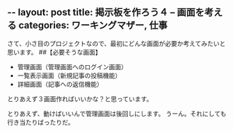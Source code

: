 --
layout: post
title: 掲示板を作ろう４ – 画面を考える
categories: ワーキングマザー, 仕事
--

さて、小さ目のプロジェクトなので、最初にどんな画面が必要か考えてみたいと思います。
##【必要そうな画面】

* 管理画面（管理画面へのログイン画面）
* 一覧表示画面（新規記事の投稿機能）
* 詳細画面（記事への返信機能）

とりあえず３画面作ればいいかな？と思っています。

とりあえず、動けばいいんで管理画面は後回しにします。
うーん。それにしても行き当たりばったりだ。

